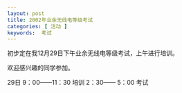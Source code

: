 ```yaml
---
layout: post
title: 2002年业余无线电等级考试
categories: [ 活动 ]
keywords:  考试
---
```


初步定在我12月29日下午业余无线电等级考试，上午进行培训。

欢迎感兴趣的同学参加。

29日 9：00——11：30 培训
2：30—— 5：00 考试